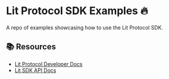 # Lit Protocol SDK Examples 🔥

A repo of examples showcasing how to use the Lit Protocol SDK.

## 📚 Resources

- [Lit Protocol Developer Docs](https://developer.litprotocol.com/)
- [Lit SDK API Docs](https://js-sdk.litprotocol.com/)